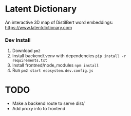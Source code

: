 # Latent Dictionary
An interactive 3D map of DistilBert word embeddings: https://www.latentdictionary.com

### Dev Install
1. Download `pm2`
2. Install backend/.venv with dependencies `pip install -r requirements.txt`
3. Install frontned/node_modules `npm install`
4. Run `pm2 start ecosystem.dev.config.js`

# TODO
- Make a backend route to serve dist/
- Add proxy info to frontend
